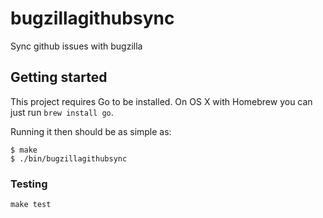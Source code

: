 # bugzillagithubsync

Sync github issues with bugzilla

## Getting started

This project requires Go to be installed. On OS X with Homebrew you can just run `brew install go`.

Running it then should be as simple as:

```console
$ make
$ ./bin/bugzillagithubsync
```

### Testing

``make test``
